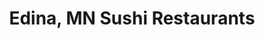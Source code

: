 ---
layout: city
title: Edina, MN Sushi Restaurants
permalink: /minnesota/edina/
stateAbbr: MN
stateName: Minnesota
cityName: Edina

---